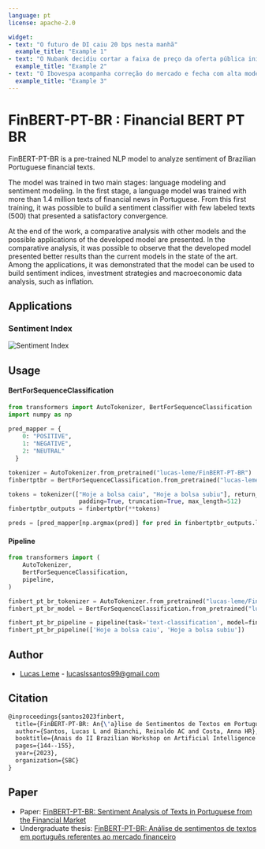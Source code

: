 ```yaml
---
language: pt
license: apache-2.0

widget:
- text: "O futuro de DI caiu 20 bps nesta manhã"
  example_title: "Example 1"
- text: "O Nubank decidiu cortar a faixa de preço da oferta pública inicial (IPO) após revés no humor dos mercados internacionais com as fintechs."
  example_title: "Example 2"
- text: "O Ibovespa acompanha correção do mercado e fecha com alta moderada"
  example_title: "Example 3"
---
```


# FinBERT-PT-BR : Financial BERT PT BR

FinBERT-PT-BR is a pre-trained NLP model to analyze sentiment of Brazilian Portuguese financial texts.

The model was trained in two main stages: language modeling and sentiment modeling. In the first stage, a language model was trained with more than 1.4 million texts of financial news in Portuguese. 
From this first training, it was possible to build a sentiment classifier with few labeled texts (500) that presented a satisfactory convergence.

At the end of the work, a comparative analysis with other models and the possible applications of the developed model are presented. 
In the comparative analysis, it was possible to observe that the developed model presented better results than the current models in the state of the art. 
Among the applications, it was demonstrated that the model can be used to build sentiment indices, investment strategies and macroeconomic data analysis, such as inflation.

## Applications

### Sentiment Index

![Sentiment Index](sentiment_index_and_economy.png)


## Usage

#### BertForSequenceClassification

```python
from transformers import AutoTokenizer, BertForSequenceClassification
import numpy as np
  
pred_mapper = {
    0: "POSITIVE",
    1: "NEGATIVE",
    2: "NEUTRAL"
  }

tokenizer = AutoTokenizer.from_pretrained("lucas-leme/FinBERT-PT-BR")
finbertptbr = BertForSequenceClassification.from_pretrained("lucas-leme/FinBERT-PT-BR")

tokens = tokenizer(["Hoje a bolsa caiu", "Hoje a bolsa subiu"], return_tensors="pt",
                    padding=True, truncation=True, max_length=512)
finbertptbr_outputs = finbertptbr(**tokens)

preds = [pred_mapper[np.argmax(pred)] for pred in finbertptbr_outputs.logits.cpu().detach().numpy()]
```

#### Pipeline

```python
from transformers import (
    AutoTokenizer, 
    BertForSequenceClassification,
    pipeline,
)

finbert_pt_br_tokenizer = AutoTokenizer.from_pretrained("lucas-leme/FinBERT-PT-BR")
finbert_pt_br_model = BertForSequenceClassification.from_pretrained("lucas-leme/FinBERT-PT-BR")

finbert_pt_br_pipeline = pipeline(task='text-classification', model=finbert_pt_br_model, tokenizer=finbert_pt_br_tokenizer)
finbert_pt_br_pipeline(['Hoje a bolsa caiu', 'Hoje a bolsa subiu'])
```

## Author

  - [Lucas Leme](https://www.linkedin.com/in/lucas-leme-santos/) - lucaslssantos99@gmail.com

## Citation

```latex
@inproceedings{santos2023finbert,
  title={FinBERT-PT-BR: An{\'a}lise de Sentimentos de Textos em Portugu{\^e}s do Mercado Financeiro},
  author={Santos, Lucas L and Bianchi, Reinaldo AC and Costa, Anna HR},
  booktitle={Anais do II Brazilian Workshop on Artificial Intelligence in Finance},
  pages={144--155},
  year={2023},
  organization={SBC}
}
```

## Paper

- Paper: [FinBERT-PT-BR: Sentiment Analysis of Texts in Portuguese from the Financial Market](https://sol.sbc.org.br/index.php/bwaif/article/view/24960)
- Undergraduate thesis: [FinBERT-PT-BR: Análise de sentimentos de textos em português referentes ao mercado financeiro](https://pcs.usp.br/pcspf/wp-content/uploads/sites/8/2022/12/Monografia_PCS3860_COOP_2022_Grupo_C12.pdf) 
